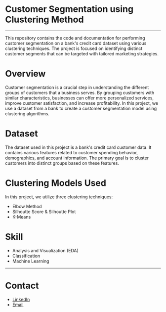 # Customer Segmentation using Clustering Method
---
This repository contains the code and documentation for performing customer segmentation on a bank's credit card dataset using various clustering techniques. The project is focused on identifying distinct customer segments that can be targeted with tailored marketing strategies.

# Overview
Customer segmentation is a crucial step in understanding the different groups of customers that a business serves. By grouping customers with similar characteristics, businesses can offer more personalized services, improve customer satisfaction, and increase profitability. In this project, we use a dataset from a bank to create a customer segmentation model using clustering algorithms.

# Dataset
The dataset used in this project is a bank's credit card customer data. It contains various features related to customer spending behavior, demographics, and account information. The primary goal is to cluster customers into distinct groups based on these features.

# Clustering Models Used
In this project, we utilize three clustering techniques:
- Elbow Method
- Silhoutte Score & Silhoutte Plot
- K-Means

# Skill
- Analysis and Visualization (EDA)
- Classification
- Machine Learning

---

# Contact
- [LinkedIn](https://www.linkedin.com/in/tasyamla/)
- [Email](mailto:tsyamalia04@gmail.com)





